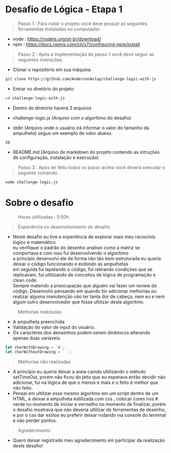 ﻿# Desafio de Lógica - Etapa 1

> Passo 1 : Para rodar o projeto você deve possuir as seguintes ferramentas instaladas no computador.
- node : https://nodejs.org/pt-br/download/
- npm : https://docs.npmjs.com/cli/v7/configuring-npm/install


> Passo 2 : Após a implementação do passo 1 você deve seguir as seguintes instruções.
- Clonar o repositório em sua máquina.

```bash
git clone https://github.com/AndersonAslap/challenge-logic-with-js
```

- Entrar no diretório do projeto

```bash
cd challenge-logic-with-js
```

- Dentro do diretório haverá 3 arquivos <br> 
- challenge-logic.js (Arquivo com o algorítimo do desafio) <br>

- stdin (Arquivo onde o usuário irá informar o valor do tamanho da ampulheta) segue um exemplo de valor abaixo.<br>
```stdin
20
```

- README.md (Arquivo de markdown do projeto contendo as intruções de configuração, instalação e execução) <br>

> Passo 3 : Após ter feito todos os passo acima você deverá executar o seguinte comando.

```bash
node challenge-logic.js
```

# Sobre o desafio

> Horas ultilizadas : 5:50h.

> Experiência no desenvolvimento do desafio
- Neste desafio eu tive a experiência de explorar mais meu raciocínio lógico e matemático <br>
eu verifiquei o padrão do desenho analisei como a matriz se comportava e com isso fui desenvolvendo o algorítimo <br>
a princípio desenvolvi ele de forma não tão bem estruturada eu queria deixar o código funcionando e exibindo as ampulhetas <br> 
em seguida fui lapidando o código, fui retirando condições que se replicavam, fui ultilizando de conceitos de lógica de programação e clean code. <br>
Sempre matendo a preocupação que alguém vai fazer um review do código. Desenvolvi pensando em quando for adicionar melhorias ou realizar alguma manutenção não ter tanta dor de cabeça, nem eu e nem algum outro desenvolvedor que fosse ultilizar deste algorítmo. <br>

> Melhorias realizadas
- A ampulheta preenchida.
- Validação do valor de input do usuário.
- Os caractéres dos densenhos podem serem dinâmicos alterando apenas duas varíaveis.
```js
let charWithDrawing = `#`;
let charWithoutDrawing = ` `;
```

> Melhorias não realizadas
- A princípio eu queria deixar a areia caindo ultilizando o método setTimeOut, porém não ficou do jeito que eu esperava então decidir não adicionar, fui na lógica de que o menos e mais e o feito é melhor que não feito.
- Pensei em ultilizar esse mesmo algoritmo em um script dentro de um HTML, e deixar a ampulheta estilizada com css , colocar cores nos #.<br> verde no momento de iniciar e vermelho no momento de finalizar, porém o desafio mostrava que não deveria ultilizar de ferramentas de desenho, e por o css dar estilos eu preferir deixar rodando via console do terminal e não perder pontos.

> Agradecimento
- Quero deixar registrado meu agradecimento em participar da realização deste desafio!

